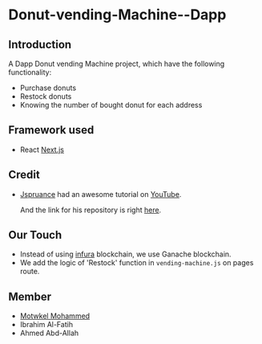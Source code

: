 # Donut-vending-Machine--Dapp
## Introduction

A Dapp Donut vending Machine project, which have the following functionality:

- Purchase donuts
- Restock donuts
- Knowing the number of bought donut for each address

## Framework used
- React [Next.js](https://nextjs.org/)

## Credit

- [Jspruance](https://github.com/jspruance) had an awesome tutorial on [YouTube](https://youtu.be/Qu6GloG0dQk).

  And the link for his repository is right [here](https://github.com/jspruance/block-explorer-tutorials/tree/main/apps/VendingMachine).

## Our  Touch

- Instead of using [infura](https://www.infura.io/) blockchain, we use Ganache blockchain.
- We add the logic of 'Restock' function in `vending-machine.js` on pages route.

## Member

- [Motwkel Mohammed](https://github.com/Motwkel-Mohammed)
- Ibrahim Al-Fatih
- Ahmed Abd-Allah

